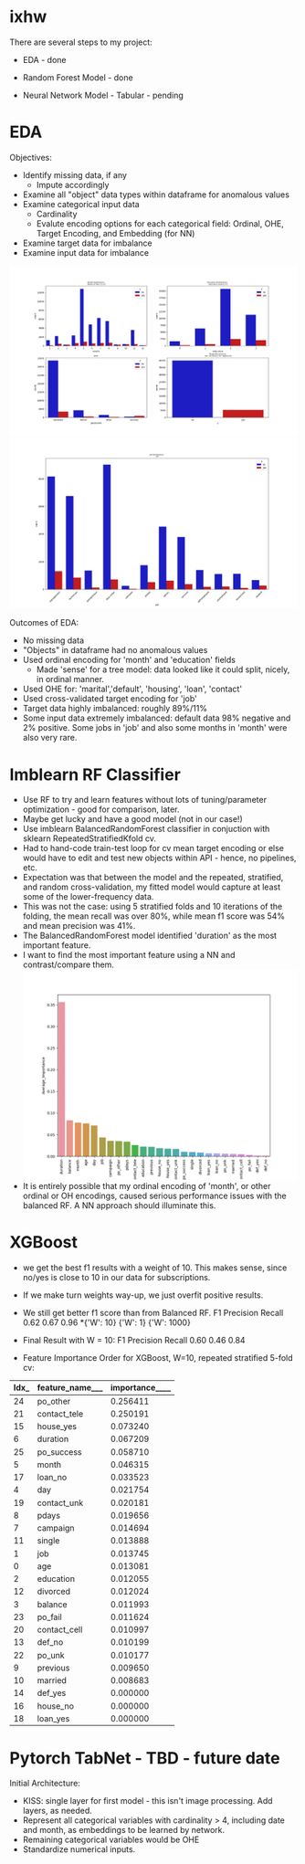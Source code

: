 # ixhw

There are several steps to my project:

* EDA - done

* Random Forest Model - done

* Neural Network Model - Tabular - pending


# EDA
Objectives:
* Identify missing data, if any
  * Impute accordingly
* Examine all "object" data types within dataframe for anomalous values
* Examine categorical input data
  * Cardinality
  * Evalute encoding options for each categorical field: Ordinal, OHE, Target Encoding, and Embedding (for NN)
* Examine target data for imbalance
* Examine input data for imbalance

![EDA1](eda_charts_1.png)
![EDA2](eda_chart_2.png)

Outcomes of EDA:
* No missing data
* "Objects" in dataframe had no anomalous values 
* Used ordinal encoding for 'month' and 'education' fields
  * Made 'sense' for a tree model:  data looked like it could split, nicely, in ordinal manner.  
* Used OHE for: 'marital','default', 'housing', 'loan', 'contact'
* Used cross-validated target encoding for 'job'
* Target data highly imbalanced:  roughly 89%/11%
* Some input data extremely imbalanced: default data 98% negative and 2% positive.  Some jobs in 'job' and also some months in 'month' were also very rare.

# Imblearn RF Classifier
* Use RF to try and learn features without lots of tuning/parameter optimization - good for comparison, later.
* Maybe get lucky and have a good model (not in our case!)
* Use imblearn BalancedRandomForest classifier in conjuction with sklearn RepeatedStratifiedKfold cv.
* Had to hand-code train-test loop for cv mean target encoding or else would have to edit and test new objects within API - hence, no pipelines, etc.
* Expectation was that between the model and the repeated, stratified, and random cross-validation, my fitted model would capture at least some of the lower-frequency data.
* This was not the case: using 5 stratified folds and 10 iterations of the folding, the mean recall was over 80%, while mean f1 score was 54% and mean precision was 41%.
* The BalancedRandomForest model identified 'duration' as the most important feature.
* I want to find the most important feature using a NN and contrast/compare them.
![RF1](RF_features.png)
* It is entirely possible that my ordinal encoding of 'month', or other ordinal or OH encodings, caused serious performance issues with the balanced RF.  A NN approach should illuminate this.

# XGBoost
* we get the best f1 results with a weight of 10.  This makes sense, since no/yes is close to 10 in our data for subscriptions.
* If we make turn weights way-up, we just overfit positive results.
* We still get better f1 score than from Balanced RF.
F1            Precision          Recall
0.62          0.67               0.96
*{'W': 10}    {'W': 1}          {'W': 1000}
* Final Result with W = 10:
F1            Precision      Recall
0.60          0.46           0.84

* Feature Importance Order for XGBoost, W=10, repeated stratified 5-fold cv:


Idx_|feature_name___|__importance______
----|---------------|------------------
24  |   po_other    |         0.256411
21  |contact_tele   |         0.250191
15  |   house_yes   |         0.073240
6   |    duration   |         0.067209
25  |  po_success   |         0.058710
5   |       month   |         0.046315
17  |     loan_no   |         0.033523
4   |         day   |         0.021754
19  | contact_unk   |         0.020181
8   |       pdays   |         0.019656
7   |    campaign   |         0.014694
11  |      single   |         0.013888
1   |         job   |         0.013745
0   |         age   |         0.013081
2   |   education   |         0.012055
12  |    divorced   |         0.012024
3   |     balance   |         0.011993
23  |     po_fail   |         0.011624
20  |contact_cell   |         0.010997
13  |      def_no   |         0.010199
22  |      po_unk   |         0.010177
9   |    previous   |         0.009650
10  |     married   |         0.008683
14  |     def_yes   |         0.000000
16  |    house_no   |         0.000000
18  |    loan_yes   |         0.000000

# Pytorch TabNet - TBD - future date
Initial Architecture:
* KISS:  single layer for first model - this isn't image processing. Add layers, as needed.
* Represent all categorical variables with cardinality > 4, including date and month, as embeddings to be learned by network.
 * Remaining categorical variables would be OHE
* Standardize numerical inputs.
